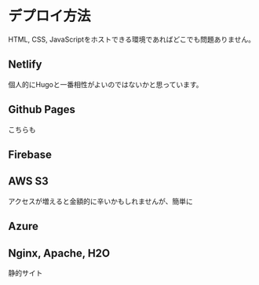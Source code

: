 # デプロイ方法

HTML, CSS, JavaScriptをホストできる環境であればどこでも問題ありません。

## Netlify

個人的にHugoと一番相性がよいのではないかと思っています。


## Github Pages

こちらも


## Firebase

## AWS S3

アクセスが増えると金額的に辛いかもしれませんが、簡単に

## Azure

## Nginx, Apache, H2O

静的サイト